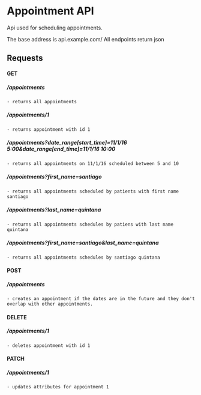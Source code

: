 # Appointment API

Api used for scheduling appointments.

The base address is api.example.com/
All endpoints return json

## Requests

#### GET 
  ##### /appointments
    - returns all appointments
  ##### /appointments/1 
    - returns appointment with id 1
  ##### /appointments?date_range[start_time]=11/1/16 5:00&date_range[end_time]=11/1/16 10:00
    - returns all appointments on 11/1/16 scheduled between 5 and 10
  ##### /appointments?first_name=santiago
    - returns all appointments scheduled by patients with first name santiago
  ##### /appointments?last_name=quintana
    - returns all appointments schedules by patiens with last name quintana
  ##### /appointments?first_name=santiago&last_name=quintana
    - returns all appointments schedules by santiago quintana

#### POST 
  ##### /appointments
    - creates an appointment if the dates are in the future and they don't overlap with other appointments.

#### DELETE 
  ##### /appointments/1
    - deletes appointment with id 1

#### PATCH 
  ##### /appointments/1
    - updates attributes for appointment 1